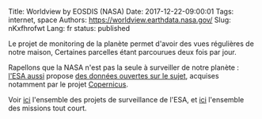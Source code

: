 Title: Worldview by EOSDIS (NASA)
Date: 2017-12-22-09:00:01
Tags: internet, space
Authors: https://worldview.earthdata.nasa.gov/
Slug: nKxfhrofwt
Lang: fr
status: published

Le projet de monitoring de la planète permet d'avoir des vues régulières de notre maison, Certaines parcelles étant parcourues deux fois par jour.

Rapellons que la NASA n'est pas la seule à surveiller de notre planète :
[l'ESA aussi](http://www.esa.int/Our_Activities/Observing_the_Earth) propose [des données ouvertes sur le sujet](https://earth.esa.int/web/guest/data-access), acquises notamment par le projet [Copernicus](http://www.esa.int/Our_Activities/Observing_the_Earth/Copernicus/Overview4).

Voir [ici](http://www.esa.int/Our_Activities/Observing_the_Earth/Highlights/Earth_observation_missions) l'ensemble des projets de surveillance de l'ESA,
et [ici](http://www.esa.int/ESA/Our_Missions) l'ensemble des missions tout court.
